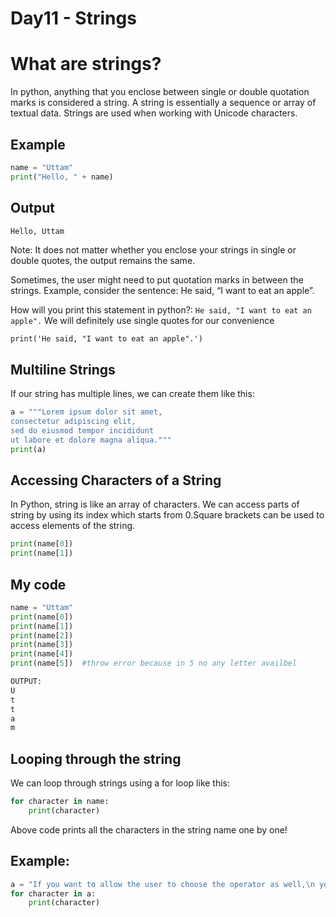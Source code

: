 # Day11 - Strings

# What are strings?

In python, anything that you enclose between single or double quotation marks is considered a string. A string is essentially a sequence or array of textual data. Strings are used when working with Unicode characters.

## Example

```python
name = "Uttam"
print("Hello, " + name)

```

## Output

```python
Hello, Uttam
```

Note: It does not matter whether you enclose your strings in single or double quotes, the output remains the same.

Sometimes, the user might need to put quotation marks in between the strings. Example, consider the sentence: He said, “I want to eat an apple”.

How will you print this statement in python?: `He said, "I want to eat an apple".` We will definitely use single quotes for our convenience

```
print('He said, "I want to eat an apple".')

```

## Multiline Strings

If our string has multiple lines, we can create them like this:

```python
a = """Lorem ipsum dolor sit amet,
consectetur adipiscing elit,
sed do eiusmod tempor incididunt
ut labore et dolore magna aliqua."""
print(a)

```

## Accessing Characters of a String

In Python, string is like an array of characters. We can access parts of string by using its index which starts from 0.Square brackets can be used to access elements of the string.

```python
print(name[0])
print(name[1])

```

## My code

```python
name = "Uttam"
print(name[0])
print(name[1])
print(name[2])
print(name[3])
print(name[4])
print(name[5])  #throw error because in 5 no any letter availbel

OUTPUT:
U
t
t
a
m

```

## Looping through the string

We can loop through strings using a for loop like this:

```python
for character in name:
    print(character)

```

Above code prints all the characters in the string name one by one!

## Example:

```python
a = "If you want to allow the user to choose the operator as well,\n you can modify the code to include a menu of operator choices"
for character in a:
    print(character)
```